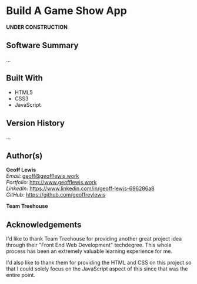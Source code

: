 # Build A Game Show App

**UNDER CONSTRUCTION**

## Software Summary

...

## Built With

* HTML5
* CSS3
* JavaScript

## Version History

...

## Author(s)

**Geoff Lewis**  
*Email:* geoff@geofflewis.work  
*Portfolio:* http://www.geofflewis.work  
*LinkedIn:* https://www.linkedin.com/in/geoff-lewis-696286a8  
*GitHub:* https://github.com/geoffreylewis

**Team Treehouse**

## Acknowledgements

I'd like to thank Team Treehouse for providing another great project idea through their "Front End Web Development" techdegree.  This whole process has been an extremely valuable learning experience for me.

I'd also like to thank them for providing the HTML and CSS on this project so that I could solely focus on the JavaScript aspect of this since that was the entire point.
